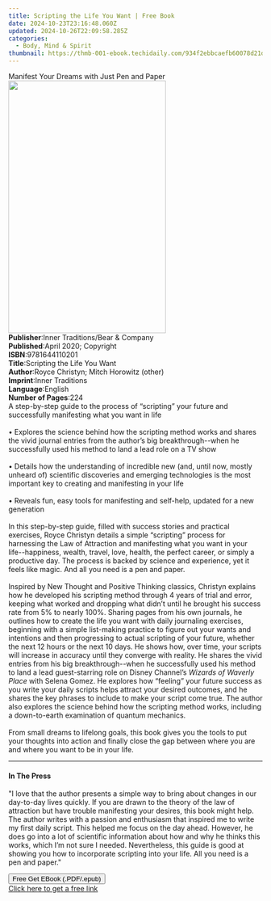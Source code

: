 ```yaml
---
title: Scripting the Life You Want | Free Book
date: 2024-10-23T23:16:48.060Z
updated: 2024-10-26T22:09:58.285Z
categories:
  - Body, Mind & Spirit
thumbnail: https://thmb-001-ebook.techidaily.com/934f2ebbcaefb60078d21dfba7a28ee27aad5bb7bf1783500a0a408799b7fafd.jpg
---
```

<main id="book-container">
  <div class="flex flex-col">
    <div class="book-brief flex-1 py-6 px-4 sm:p-6 md:py-10 md:px-8">
      <!-- brief-->
      <div class="book-brief-main">
        Manifest Your Dreams with Just Pen and Paper
      </div>
    </div>
    <div
      class="book-meta-info flex-1 grid gap-4 col-start-1 col-end-3 row-start-1 sm:mb-6 sm:grid-cols-4 lg:gap-6 lg:col-start-2 lg:row-end-6 lg:row-span-6 lg:mb-0"
    >
      <div
        class="book-meta-info-left place-content-center mt-4 p-4 text-sm leading-6 col-start-2 col-span-2 dark:text-slate-400"
      >
        <img
          class="w-full h-500 object-cover rounded-lg sm:h-255 sm:col-span-2 lg:col-span-full"
          src="https://img-001-ebook.techidaily.com/56e2363939a6104a1f4bea4e63ea1ca56fb820d2da74f3262534ef683d499031.jpg"
          alt=""
          width="312"
          height="500"
        />
      </div>
      <div
        class="book-meta-info-right mt-2 col-start-1 row-start-2 col-span-3 self-center"
      >
        <!-- meta data  -->
        <div class="flex flex-col px-4 md:px-8">
          <div class="flex-1">
            <strong>Publisher</strong>:<span class="px-2"
              >Inner Traditions/Bear &amp; Company</span
            >
          </div>
          <div class="flex-1">
            <strong>Published</strong>:<span class="px-2"
              >April 2020; Copyright</span
            >
          </div>
          <div class="flex-1">
            <strong>ISBN</strong>:<span class="px-2">9781644110201</span>
          </div>
          <div class="flex-1">
            <strong>Title</strong>:<span class="px-2"
              >Scripting the Life You Want</span
            >
          </div>
          <div class="flex-1">
            <strong>Author</strong>:<span class="px-2"
              >Royce Christyn; Mitch Horowitz (other)</span
            >
          </div>
          <div class="flex-1">
            <strong>Imprint</strong>:<span class="px-2">Inner Traditions</span>
          </div>
          <div class="flex-1">
            <strong>Language</strong>:<span class="px-2">English</span>
          </div>
          <div class="flex-1">
            <strong>Number of Pages</strong>:<span class="px-2">224</span>
          </div>
        </div>
      </div>
    </div>
    <div class="book-description flex-1 py-6 px-4 sm:p-6 md:py-10 md:px-8">
      <div class="book-description-main">
        <div accordion-content="" id="description">
          A step-by-step guide to the process of “scripting” your future and
          successfully manifesting what you want in life <br /><br />• Explores
          the science behind how the scripting method works and shares the vivid
          journal entries from the author’s big breakthrough--when he
          successfully used his method to land a lead role on a TV show<br /><br />•
          Details how the understanding of incredible new (and, until now,
          mostly unheard of) scientific discoveries and emerging technologies is
          the most important key to creating and manifesting in your life<br /><br />•
          Reveals fun, easy tools for manifesting and self-help, updated for a
          new generation <br /><br />In this step-by-step guide, filled with
          success stories and practical exercises, Royce Christyn details a
          simple “scripting” process for harnessing the Law of Attraction and
          manifesting what you want in your life--happiness, wealth, travel,
          love, health, the perfect career, or simply a productive day. The
          process is backed by science and experience, yet it feels like magic.
          And all you need is a pen and paper. <br /><br />Inspired by New
          Thought and Positive Thinking classics, Christyn explains how he
          developed his scripting method through 4 years of trial and error,
          keeping what worked and dropping what didn’t until he brought his
          success rate from 5% to nearly 100%. Sharing pages from his own
          journals, he outlines how to create the life you want with daily
          journaling exercises, beginning with a simple list-making practice to
          figure out your wants and intentions and then progressing to actual
          scripting of your future, whether the next 12 hours or the next 10
          days. He shows how, over time, your scripts will increase in accuracy
          until they converge with reality. He shares the vivid entries from his
          big breakthrough--when he successfully used his method to land a lead
          guest-starring role on Disney Channel’s
          <i>Wizards of Waverly Place</i> with Selena Gomez. He explores how
          “feeling” your future success as you write your daily scripts helps
          attract your desired outcomes, and he shares the key phrases to
          include to make your script come true. The author also explores the
          science behind how the scripting method works, including a
          down-to-earth examination of quantum mechanics. <br /><br />From small
          dreams to lifelong goals, this book gives you the tools to put your
          thoughts into action and finally close the gap between where you are
          and where you want to be in your life.
        </div>
        <div class="accordion-fader"></div>
      </div>
    </div>
    <div class="book-excerpts flex-1 py-6 px-4 sm:p-6 md:py-10 md:px-8">
      <!-- excerpts-->
      <div class="book-excerpts-main">
        <hr />
        <h4 class="placeholder placeholder-heading">
          <span>In The Press</span>
        </h4>
        <p>
          "I love that the author presents a simple way to bring about changes
          in our day-to-day lives quickly. If you are drawn to the theory of the
          law of attraction but have trouble manifesting your desires, this book
          might help. The author writes with a passion and enthusiasm that
          inspired me to write my first daily script. This helped me focus on
          the day ahead. However, he does go into a lot of scientific
          information about how and why he thinks this works, which I’m not sure
          I needed. Nevertheless, this guide is good at showing you how to
          incorporate scripting into your life. All you need is a pen and
          paper."
        </p>
      </div>
    </div>
    <div
      class="book-about-author flex-1 py-6 px-4 sm:p-6 md:py-10 md:px-8"
    ></div>
    <div class="book-free-get flex-1 py-6 px-4 sm:p-6 md:py-10 md:px-8">
      <button
        id="btn-free-get"
        class="bg-blue-500 hover:bg-blue-700 text-white font-bold py-2 px-4 rounded"
      >
        Free Get EBook (.PDF/.epub)
      </button>
      <div id="countdown-display" class="px-2 text-lg mt-2"></div>
      <a
        id="free-link"
        class="hidden bg-blue-500 hover:bg-blue-700 text-white font-bold py-2 px-4 rounded"
        href="https://www.ebooks.com/en-us/book/209776237/scripting-the-life-you-want/royce-christyn/"
        target="_blank"
        >Click here to get a free link</a
      >
    </div>
    <script>
      let countdownTime = 0;
      let countdownInterval = null;
      document
        .getElementById('btn-free-get')
        .addEventListener('click', startCountdown);
      function startCountdown() {
        countdownTime = new Date().getTime() + 60000 * 3;
        countdownInterval = setInterval(updateCountdown, 1000);
        document.getElementById('btn-free-get').disabled = true;
        document
          .getElementById('btn-free-get')
          .classList.add('bg-gray-500', 'cursor-not-allowed');
      }
      function updateCountdown() {
        let currentTime = new Date().getTime();
        let timeLeft = countdownTime - currentTime;
        let secondsLeft = Math.floor(timeLeft / 1000);
        document.getElementById('countdown-display').innerHTML =
          `Remaining time: ${secondsLeft} seconds.`;
        if (secondsLeft <= 0) {
          clearInterval(countdownInterval);
          document.getElementById('btn-free-get').classList.add('hidden');
          document.getElementById('free-link').classList.remove('hidden');
          document.getElementById('countdown-display').innerHTML = '';
        }
      }
    </script>
  </div>
</main>

<ins class="adsbygoogle"
      style="display:block"
      data-ad-client="ca-pub-7571918770474297"
      data-ad-slot="8358498916"
      data-ad-format="auto"
      data-full-width-responsive="true"></ins>
    